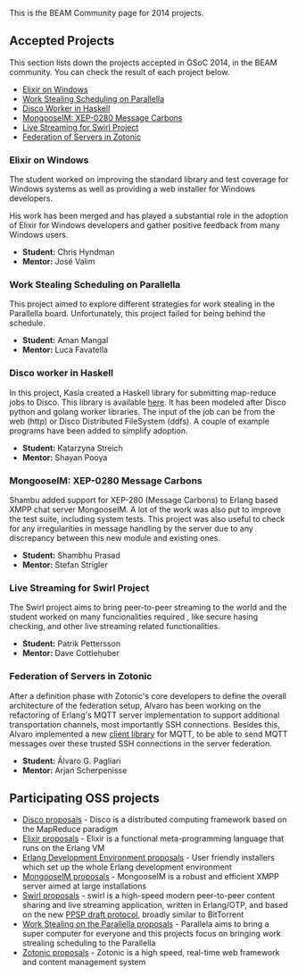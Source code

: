 This is the BEAM Community page for 2014 projects.

## Accepted Projects

This section lists down the projects accepted in GSoC 2014, in the BEAM community. You can check the result of each project below.

* [Elixir on Windows](#elixir-on-windows)
* [Work Stealing Scheduling on Parallella](#work-stealing-scheduling-on-parallella)
* [Disco Worker in Haskell](#disco-worker-in-haskell)
* [MongooseIM: XEP-0280 Message Carbons](#mongooseim-xep-0280-message-carbons)
* [Live Streaming for Swirl Project](#live-streaming-for-swirl-project)
* [Federation of Servers in Zotonic](#federation-of-servers-in-zotonic)

### Elixir on Windows

The student worked on improving the standard library and test coverage for Windows systems as well as providing a web installer for Windows developers.

His work has been merged and has played a substantial role in the adoption of Elixir for Windows developers and gather positive feedback from many Windows users.

* **Student:** Chris Hyndman
* **Mentor:** José Valim

### Work Stealing Scheduling on Parallella

This project aimed to explore different strategies for work stealing in the Parallella board. Unfortunately, this project failed for being behind the schedule.

* **Student:** Aman Mangal
* **Mentor:** Luca Favatella

### Disco worker in Haskell

In this project, Kasia created a Haskell library for submitting map-reduce jobs to Disco. This library is available [here](https://github.com/zuzia/haskell_worker). It has been modeled after Disco python and golang worker libraries. The input of the job can be from the web (http) or Disco Distributed FileSystem (ddfs). A couple of example programs have been added to simplify adoption.

* **Student:** Katarzyna Streich
* **Mentor:** Shayan Pooya

### MongooseIM: XEP-0280 Message Carbons

Shambu added support for XEP-280 (Message Carbons) to Erlang based XMPP chat server MongooseIM. A lot of the work was also put to improve the test suite, including system tests. This project was also useful to check for any irregularities in message handling by the server due to any discrepancy between this new module and existing ones.

* **Student:** Shambhu Prasad
* **Mentor:** Stefan Strigler

### Live Streaming for Swirl Project

The Swirl project aims to bring peer-to-peer streaming to the world and the student worked on many funcionalities required , like secure hasing checking, and other live streaming related functionalities.

* **Student:** Patrik Pettersson
* **Mentor:** Dave Cottlehuber

### Federation of Servers in Zotonic

After a definition phase with Zotonic's core developers to define the overall architecture of the federation setup, Alvaro has been working on the refactoring of Erlang's MQTT server implementation to support additional transportation channels, most importantly SSH connections. Besides this,  Alvaro implemented a new [client library](https://github.com/alvaropag/emqttcli) for MQTT, to be able to send MQTT messages over these trusted SSH connections in the server federation.

* **Student:** Álvaro G. Pagliari
* **Mentor:** Arjan Scherpenisse

## Participating OSS projects

* [Disco proposals](/2014/Project:-Disco.md) - Disco is a distributed computing framework based on the MapReduce paradigm
* [Elixir proposals](/2014/Project:-Elixir.md) - Elixir is a functional meta-programming language that runs on the Erlang VM
* [Erlang Development Environment proposals](/2014/Project:-Erlang-Development-Environment.md) - User friendly installers which set up the whole Erlang development environment
* [MongooseIM proposals](/2014/Project:-MongooseIM.md) - MongooseIM is a robust and efficient XMPP server aimed at large installations
* [Swirl proposals](/2014/Project:-Swirl.md) - swirl is a high-speed modern peer-to-peer content sharing and live streaming application, written in Erlang/OTP, and based on the new [PPSP draft protocol](http://datatracker.ietf.org/doc/draft-ietf-ppsp-peer-protocol/), broadly similar to BitTorrent
* [Work Stealing on the Parallella proposals](/2014/Project:-Parallella.md) - Parallela aims to bring a super computer for everyone and this projects focus on bringing work strealing scheduling to the Parallella
* [Zotonic proposals](/2014/Project:-Zotonic.md) - Zotonic is a high speed, real-time web framework and content management system 
